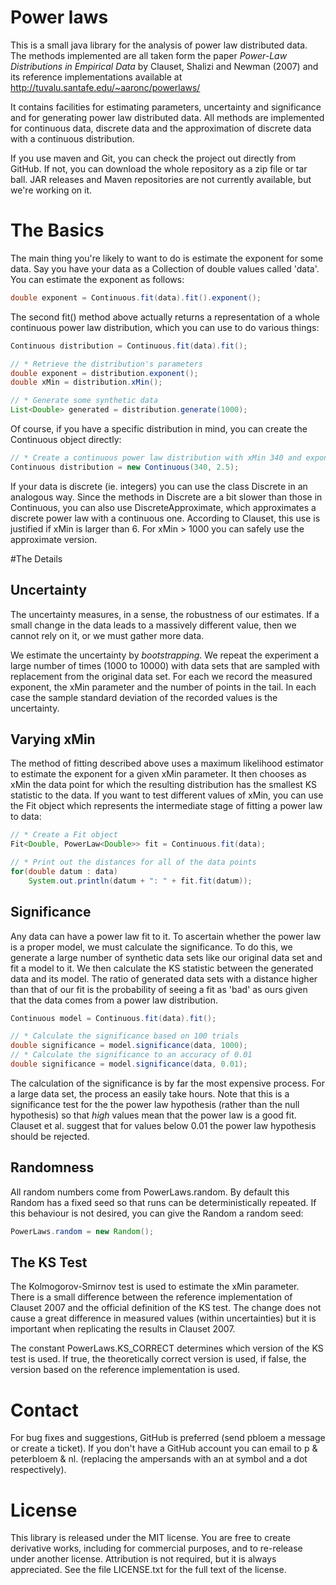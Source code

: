 Power laws
=========

This is a small java library for the analysis of power law distributed data. The
methods implemented are all taken form the paper _Power-Law Distributions in 
Empirical Data_ by Clauset, Shalizi and Newman (2007) and its reference 
implementations available at http://tuvalu.santafe.edu/~aaronc/powerlaws/

It contains facilities for estimating parameters, uncertainty and significance 
and for generating power law distributed data. All methods are implemented for 
continuous data, discrete data and the approximation of discrete data with a 
continuous distribution.

If you use maven and Git, you can check the project out directly from GitHub. If
not, you can download the whole repository as a zip file or tar ball. JAR 
releases and Maven repositories are not currently available, but we're working 
on it.

# The Basics

The main thing you're likely to want to do is estimate the exponent for 
some data. Say you have your data as a Collection of double values called 'data'.
You can estimate the exponent as follows:

```java
double exponent = Continuous.fit(data).fit().exponent();
```

The second fit() method above actually returns a representation of a whole 
continuous power law distribution, which you can use to do various things:

```java
Continuous distribution = Continuous.fit(data).fit();

// * Retrieve the distribution's parameters
double exponent = distribution.exponent();
double xMin = distribution.xMin();

// * Generate some synthetic data
List<Double> generated = distribution.generate(1000);
```

Of course, if you have a specific distribution in mind, you can create the 
Continuous object directly:
 
 ```java
 // * Create a continuous power law distribution with xMin 340 and exponent 2.5 
 Continuous distribution = new Continuous(340, 2.5);
 ```

If your data is discrete (ie. integers) you can use the class Discrete in an 
analogous way. Since the methods in Discrete are a bit slower than those in 
Continuous, you can also use DiscreteApproximate, which approximates a discrete
power law with a continuous one. According to Clauset, this use is justified if
xMin is larger than 6. For xMin > 1000 you can safely use the approximate 
version.

#The Details

## Uncertainty

The uncertainty measures, in a sense, the robustness of our estimates. If a 
small change in the data leads to a massively different value, then we cannot 
rely on it, or we must gather more data.

We estimate the uncertainty by _bootstrapping_. We repeat the experiment a large 
number of times (1000 to 10000) with data sets that are sampled with replacement
from the original data set. For each we record the measured exponent, the xMin 
parameter and the number of points in the tail. In each case the sample standard 
deviation of the recorded values is the uncertainty.

## Varying xMin

The method of fitting described above uses a maximum likelihood estimator to 
estimate the exponent for a given xMin parameter. It then chooses as xMin the 
data point for which the resulting distribution has the smallest KS statistic to 
the data. If you want to test different values of xMin, you can use the Fit 
object which represents the intermediate stage of fitting a power law to data:

```java
// * Create a Fit object
Fit<Double, PowerLaw<Double>> fit = Continuous.fit(data);

// * Print out the distances for all of the data points
for(double datum : data)
	System.out.println(datum + ": " + fit.fit(datum)); 
```

## Significance

Any data can have a power law fit to it. To ascertain whether the power law is
a proper model, we must calculate the significance. To do this, we generate 
a large number of synthetic data sets like our original data set and fit a model
to it. We then calculate the KS statistic between the generated data and its 
model. The ratio of generated data sets with a distance higher than that of our 
fit is the probability of seeing a fit as 'bad' as ours given that the data comes
from a power law distribution.

```java
Continuous model = Continuous.fit(data).fit();

// * Calculate the significance based on 100 trials
double significance = model.significance(data, 1000);
// * Calculate the significance to an accuracy of 0.01
double significance = model.significance(data, 0.01);
```

The calculation of the significance is by far the most expensive process. For a 
large data set, the process an easily take hours. Note that this is a 
significance test for the the power law hypothesis (rather than the null 
hypothesis) so that _high_ values mean that the power law is a good fit. Clauset 
et al. suggest that for values below 0.01 the power law hypothesis should be 
rejected. 

## Randomness

All random numbers come from PowerLaws.random. By default this Random has a 
fixed seed so that runs can be deterministically repeated. If this behaviour
is not desired, you can give the Random a random seed:
```java
PowerLaws.random = new Random();
```

## The KS Test

The Kolmogorov-Smirnov test is used to estimate the xMin parameter. There is a
small difference between the reference implementation of Clauset 2007 and the 
official definition of the KS test. The change does not cause a great difference 
in measured values (within uncertainties) but it is important when replicating 
the results in Clauset 2007. 

The constant PowerLaws.KS_CORRECT determines which version of the KS test is 
used. If true, the theoretically correct version is used, if false, the version 
based on the reference implementation is used.

# Contact

For bug fixes and suggestions, GitHub is preferred (send pbloem a message or 
create a ticket). If you don't have a GitHub account you can email to 
p & peterbloem & nl. (replacing the ampersands with an at symbol and a dot 
respectively).

# License

This library is released under the MIT license. You are free to create derivative
works, including for commercial purposes, and to re-release under another license.
Attribution is not required, but it is always appreciated. See the file 
LICENSE.txt for the full text of the license.

  